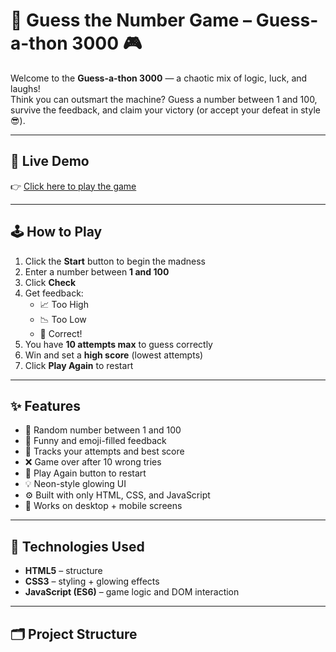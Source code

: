 # 🔢 Guess the Number Game – Guess-a-thon 3000 🎮

Welcome to the **Guess-a-thon 3000** — a chaotic mix of logic, luck, and laughs!  
Think you can outsmart the machine? Guess a number between 1 and 100, survive the feedback, and claim your victory (or accept your defeat in style 😎).

---

## 🔗 Live Demo

👉 [Click here to play the game](https://18anujsharma.github.io/Guess-Number/)

---

## 🕹️ How to Play

1. Click the **Start** button to begin the madness
2. Enter a number between **1 and 100**
3. Click **Check**
4. Get feedback:
   - 📈 Too High
   - 📉 Too Low
   - 🎉 Correct!
5. You have **10 attempts max** to guess correctly
6. Win and set a **high score** (lowest attempts)
7. Click **Play Again** to restart

---

## ✨ Features

- 🎯 Random number between 1 and 100
- 💬 Funny and emoji-filled feedback
- 🧠 Tracks your attempts and best score
- ❌ Game over after 10 wrong tries
- 🔁 Play Again button to restart
- 💡 Neon-style glowing UI
- ⚙️ Built with only HTML, CSS, and JavaScript
- 📱 Works on desktop + mobile screens

---

## 🧠 Technologies Used

- **HTML5** – structure
- **CSS3** – styling + glowing effects
- **JavaScript (ES6)** – game logic and DOM interaction

---

## 🗂️ Project Structure


